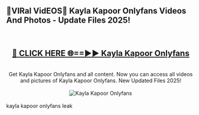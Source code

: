 <h2>🔴VIRal VidEOS🔴 Kayla Kapoor Onlyfans Videos And Photos - Update Files 2025!</h2>
<br>
<div align="center">
<h2><a href="https://virallinks.top/odZfE0" rel="nofollow">🔴 CLICK HERE 🌐==►► Kayla Kapoor Onlyfans</a></h2>
<br>
Get Kayla Kapoor Onlyfans and all content. Now you can access all videos and pictures of Kayla Kapoor Onlyfans. New Updated Files 2025!
<br>
<br>
<a href="https://virallinks.top/odZfE0" rel="nofollow" data-target="animated-image.originalLink"><img src="https://i.imgur.com/dJHk4Zq.gif)" alt="Kayla Kapoor Onlyfans" style="max-width: 100%; display: inline-block;" data-target="animated-image.originalImage"></a>
</div>
<br>
kayla kapoor onlyfans leak